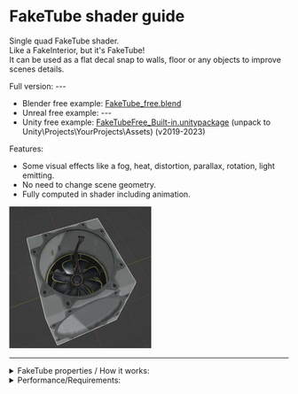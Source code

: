 # FakeTube shader guide
  
Single quad FakeTube shader.  
Like a FakeInterior, but it's FakeTube!  
It can be used as a flat decal snap to walls, floor or any objects to improve scenes details.  
  
Full version: ---

- Blender free example: [FakeTube_free.blend](FakeTube_free.blend)  
- Unreal free example: ---  
- Unity free example: [FakeTubeFree_Built-in.unitypackage](FakeTubeFree_Built-in.unitypackage)  (unpack to Unity\Projects\YourProjects\Assets) (v2019-2023)  

Features:
- Some visual effects like a fog, heat, distortion, parallax, rotation, light emitting. 
- No need to change scene geometry.
- Fully computed in shader including animation.

<img src="imgs/cube_preview.gif" alt="result" width="256" height="256">

---


<details><summary>FakeTube properties / How it works:</summary>
  
<br>

> highlighted in red depend on the current texture and is already configured.  
> highlighted in green can be adjusted slightly.  
> highlighted in blue - shadow can be adjusted depending on the light source in the scene.  

<br>
<img src="imgs/FakeTubeProperties.png" alt="result" width="512">  
<br>
<br>

> Tube separated to 5 parts: Top, Bottom, Walls, Gate A, Gate B where each part of the tube is match each part of the texture.  
> In general, it looks a UV unwrap.  
> Parts interact with each other only in a certain way for reasons of perfomance/optimization.

<br>
<video src="https://github.com/day9a/Blender/assets/69633736/e3bc3dc9-e9fb-4b5c-b8b7-97f5b19822be" width="256" height="256">  
<br>

</details>


<details><summary>Performance/Requirements:</summary>

text

</details>
